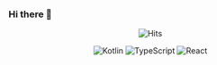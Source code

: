 ### Hi there 👋


<div align=center>

![Hits](https://hits.seeyoufarm.com/api/count/incr/badge.svg?url=https://github.com/B4TT3RY)
  
![Kotlin](https://img.shields.io/badge/-Kotlin-0095d5?style=flat-square&logo=Kotlin&logoColor=white) ![TypeScript](https://img.shields.io/badge/-TypeScript-007acc?style=flat-square&logo=TypeScript&logoColor=white) ![React](https://img.shields.io/badge/-React-61dafb?style=flat-square&logo=React&logoColor=white)

</div>
<!--
**B4TT3RY/B4TT3RY** is a ✨ _special_ ✨ repository because its `README.md` (this file) appears on your GitHub profile.

Here are some ideas to get you started:

- 🔭 I’m currently working on ...
- 🌱 I’m currently learning ...
- 👯 I’m looking to collaborate on ...
- 🤔 I’m looking for help with ...
- 💬 Ask me about ...
- 📫 How to reach me: ...
- 😄 Pronouns: ...
- ⚡ Fun fact: ...
-->

